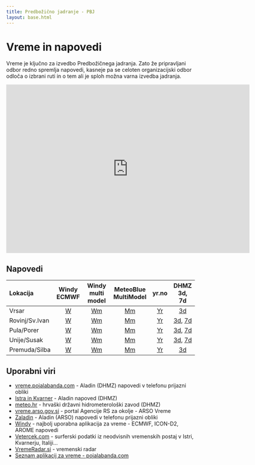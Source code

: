 ```yaml
---
title: Predbožično jadranje - PBJ
layout: base.html
---
```


# Vreme in napovedi
Vreme je ključno za izvedbo Predbožičnega jadranja. Zato že pripravljani odbor redno spremlja napovedi, kasneje pa se celoten organizacijski odbor odloča o izbrani ruti in o tem ali je sploh možna varna izvedba jadranja.

<iframe width="650" height="450" src="https://embed.windy.com/embed2.html?lat=44.665&lon=14.100&detailLat=46.050&detailLon=14.505&width=650&height=450&zoom=8&level=surface&overlay=wind&product=ecmwf&menu=&message=true&marker=true&calendar=now&pressure=&type=map&location=coordinates&detail=&metricWind=kt&metricTemp=%C2%B0C&radarRange=-1" frameborder="0"></iframe>

## Napovedi

| Lokacija       | Windy<br>ECMWF | Windy<br>multi model | MeteoBlue<br>MultiModel | yr.no | DHMZ<br>3d, 7d |
|:---------------|:--------------:|:----------------:|:-----------------------:|:-----:|:--------------:|
| Vrsar          | [W](https://www.windy.com/45.156/13.591?45.153,13.591,15) | [Wm](https://www.windy.com/multimodel/45.156/13.591?45.153,13.591,15) | [Mm](https://www.meteoblue.com/en/weather/forecast/multimodel/vrsar_croatia_3187145) | [Yr](https://www.yr.no/en/forecast/graph/2-3187145/Croatia/Istria/Municipality%20of%20Vrsar%20-%20Orsera/Vrsar) | [3d](https://meteo.hr/prognoze.php?Code=Vrsar&id=prognoza&section=prognoze_model&param=3d) |
| Rovinj/Sv.Ivan | [W](https://www.windy.com/45.043/13.614?44.600,13.609,8) | [Wm](https://www.windy.com/multimodel/45.043/13.614?44.600,13.609,8) | [Mm](https://www.meteoblue.com/en/weather/forecast/multimodel/rovinj_croatia_3191518) | [Yr](https://www.yr.no/en/forecast/graph/2-3191518/Croatia/Istria/Town%20of%20Rovinj%20-%20Rovigno/Rovinj) | [3d](https://meteo.hr/prognoze.php?Code=Rovinj&id=prognoza&section=prognoze_model&param=3d), [7d](https://meteo.hr/prognoze.php?Code=14303&id=prognoza&section=prognoze_model&param=7d&el=hrvatska) |
| Pula/Porer     | [W](https://www.windy.com/44.758/13.891?44.310,13.889,8) | [Wm](https://www.windy.com/multimodel/44.758/13.891?44.310,13.889,8) | [Mm](https://www.meteoblue.com/en/weather/forecast/multimodel/pula_croatia_3192224) | [Yr](https://www.yr.no/en/forecast/graph/2-12089404/Croatia/Istria/Porer%20Rock%20Light) | [3d](https://meteo.hr/prognoze.php?Code=Pula&id=prognoza&section=prognoze_model&param=3d), [7d](https://meteo.hr/prognoze.php?Code=14307&id=prognoza&section=prognoze_model&param=7d&el=hrvatska) |
| Unije/Susak    | [W](https://www.windy.com/44.637/14.249?44.188,14.247,8) | [Wm](https://www.windy.com/multimodel/44.510/14.303?44.062,14.301,8) | [Mm](https://www.meteoblue.com/en/weather/forecast/multimodel/unije_croatia_3188481) | [Yr](https://www.yr.no/en/forecast/graph/2-3188481/Croatia/County%20of%20Primorje-Gorski%20Kotar/Town%20of%20Mali%20Lo%C5%A1inj/Unije) | [3d](https://meteo.hr/prognoze.php?Code=Unije&id=prognoza&section=prognoze_model&param=3d), [7d](https://meteo.hr/prognoze.php?Code=14314&id=prognoza&section=prognoze_model&param=7d&el=hrvatska) |
| Premuda/Silba  | [W](https://www.windy.com/44.343/14.600?44.118,14.599,9) | [Wm](https://www.windy.com/multimodel/44.343/14.600?44.118,14.599,9) | [Mm](https://www.meteoblue.com/en/weather/forecast/multimodel/otok-premuda_croatia_3186235) | [Yr](https://www.yr.no/en/forecast/graph/2-3192521/Croatia/County%20of%20Zadar/Town%20of%20Zadar/Premuda) | [3d](https://meteo.hr/prognoze.php?Code=Silba&id=prognoza&section=prognoze_model&param=3d) |

## Uporabni viri
 * [vreme.pojalabanda.com](https://vreme.pojalabanda.com/) - Aladin (DHMZ) napovedi v telefonu prijazni obliki
 * [Istra in Kvarner](https://meteo.hr/prognoze.php?section=prognoze_model&param=prog_nauticari&el=sj_jadran) - Aladin napoved (DHMZ)
 * [meteo.hr](https://meteo.hr/) - hrvaški državni hidrometerološki zavod (DHMZ)
 * [vreme.arso.gov.si](https://vreme.arso.gov.si/) - portal Agencije RS za okolje - ARSO Vreme
 * [Zaladin](https://zaladin.razor.si/) - Aladin (ARSO) napovedi v telefonu prijazni obliki
 * [Windy](https://www.windy.com/) - najbolj uporabna aplikacija za vreme - ECMWF, ICON-D2, AROME napovedi
 * [Vetercek.com](https://vetercek.com/) - surferski podatki iz neodvisnih vremenskih postaj v Istri, Kvarnerju, Italiji...
 * [VremeRadar.si](https://www.vremeradar.si/) - vremenski radar
 * [Seznam aplikacij za vreme - pojalabanda.com](https://forum.pojalabanda.com/t/vreme-aplikacije-in-spletne-strani/61)
